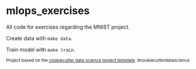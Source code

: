 mlops_exercises
==============================

All code for exercises regarding the MNIST project.

Create data with `make data`.

Train model with `make train`.


<p><small>Project based on the <a target="_blank" href="https://drivendata.github.io/cookiecutter-data-science/">cookiecutter data science project template</a>. #cookiecutterdatascience</small></p>
